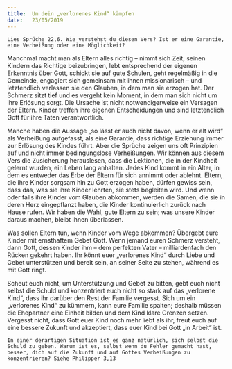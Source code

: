 ```yaml
---
title:  Um dein „verlorenes Kind“ kämpfen
date:   23/05/2019
---
```


`Lies Sprüche 22,6. Wie verstehst du diesen Vers? Ist er eine Garantie, eine Verheißung oder eine Möglichkeit?`

Manchmal macht man als Eltern alles richtig – nimmt sich Zeit, seinen Kindern das Richtige beizubringen, lebt entsprechend der eigenen Erkenntnis über Gott, schickt sie auf gute Schulen, geht regelmäßig in die Gemeinde, engagiert sich gemeinsam mit ihnen missionarisch – und letztendlich verlassen sie den Glauben, in dem man sie erzogen hat. Der Schmerz sitzt tief und es vergeht kein Moment, in dem man sich nicht um ihre Erlösung sorgt. Die Ursache ist nicht notwendigerweise ein Versagen der Eltern. Kinder treffen ihre eigenen Entscheidungen und sind letztendlich Gott für ihre Taten verantwortlich.

Manche haben die Aussage „so lässt er auch nicht davon, wenn er alt wird“ als Verheißung aufgefasst, als eine Garantie, dass richtige Erziehung immer zur Erlösung des Kindes führt. Aber die Sprüche zeigen uns oft Prinzipien auf und nicht immer bedingungslose Verheißungen. Wir können aus diesem Vers die Zusicherung herauslesen, dass die Lektionen, die in der Kindheit gelernt wurden, ein Leben lang anhalten. Jedes Kind kommt in ein Alter, in dem es entweder das Erbe der Eltern für sich annimmt oder ablehnt. Eltern, die ihre Kinder sorgsam hin zu Gott erzogen haben, dürfen gewiss sein, dass das, was sie ihre Kinder lehrten, sie stets begleiten wird. Und wenn oder falls ihre Kinder vom Glauben abkommen, werden die Samen, die sie in deren Herz eingepflanzt haben, die Kinder kontinuierlich zurück nach Hause rufen. Wir haben die Wahl, gute Eltern zu sein; was unsere Kinder daraus machen, bleibt ihnen überlassen.

Was sollen Eltern tun, wenn Kinder vom Wege abkommen? Übergebt eure Kinder mit ernsthaftem Gebet Gott. Wenn jemand euren Schmerz versteht, dann Gott, dessen Kinder ihm – dem perfekten Vater – milliardenfach den Rücken gekehrt haben. Ihr könnt euer „verlorenes Kind“ durch Liebe und Gebet unterstützen und bereit sein, an seiner Seite zu stehen, während es mit Gott ringt.

Scheut euch nicht, um Unterstützung und Gebet zu bitten, gebt euch nicht selbst die Schuld und konzentriert euch nicht so stark auf das „verlorene Kind“, dass ihr darüber den Rest der Familie vergesst. Sich um ein „verlorenes Kind“ zu kümmern, kann eure Familie spalten; deshalb müssen die Ehepartner eine Einheit bilden und dem Kind klare Grenzen setzen. Vergesst nicht, dass Gott euer Kind noch mehr liebt als ihr, freut euch auf eine bessere Zukunft und akzeptiert, dass euer Kind bei Gott „in Arbeit“ ist.

`In einer derartigen Situation ist es ganz natürlich, sich selbst die Schuld zu geben. Warum ist es, selbst wenn du Fehler gemacht hast, besser, dich auf die Zukunft und auf Gottes Verheißungen zu konzentrieren? Siehe Philipper 3,13`
